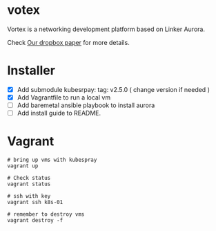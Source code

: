 votex
===

Vortex is a networking development platform based on Linker Aurora.

Check [Our dropbox paper](https://paper.dropbox.com/doc/5G-NFV-Information-Architecture-WIGrgN3OhdjGwEHkTRFmZ) for more details.

# Installer

- [x] Add submodule kubesrpay: tag: v2.5.0 ( change version if needed )
- [x] Add Vagrantfile to run a local vm
- [ ] Add baremetal ansible playbook to install aurora
- [ ] Add install guide to README.

# Vagrant

```
# bring up vms with kubespray
vagrant up

# Check status
vagrant status

# ssh with key
vagrant ssh k8s-01

# remember to destroy vms
vagrant destroy -f
```
